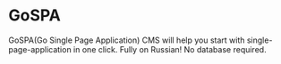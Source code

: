 # GoSPA
GoSPA(Go Single Page Application) CMS will help you start with single-page-application in one click. Fully on Russian! No database required.
